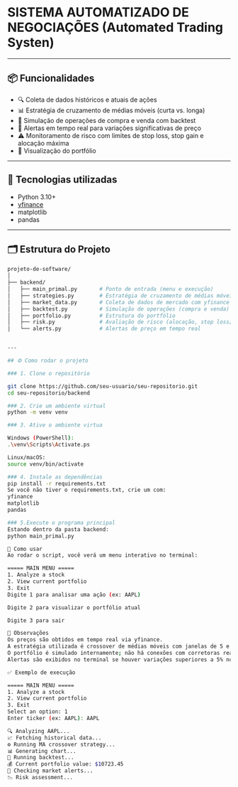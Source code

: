 # SISTEMA AUTOMATIZADO DE NEGOCIAÇÕES (Automated Trading Systen)

---

## 📦 Funcionalidades

- 🔍 Coleta de dados históricos e atuais de ações
- 📊 Estratégia de cruzamento de médias móveis (curta vs. longa)
- 💼 Simulação de operações de compra e venda com backtest
- 🚨 Alertas em tempo real para variações significativas de preço
- ⚠️ Monitoramento de risco com limites de stop loss, stop gain e alocação máxima
- 📂 Visualização do portfólio

---

## 🧠 Tecnologias utilizadas

- Python 3.10+
- [yfinance](https://pypi.org/project/yfinance/)
- matplotlib
- pandas

---

## 🗂 Estrutura do Projeto

```bash
projeto-de-software/
│
├── backend/
│   ├── main_primal.py       # Ponto de entrada (menu e execução)
│   ├── strategies.py        # Estratégia de cruzamento de médias móveis
│   ├── market_data.py       # Coleta de dados de mercado com yfinance
│   ├── backtest.py          # Simulação de operações (compra e venda)
│   ├── portfolio.py         # Estrutura do portfólio
│   ├── risk.py              # Avaliação de risco (alocação, stop loss/gain)
│   └── alerts.py            # Alertas de preço em tempo real


---

## ⚙️ Como rodar o projeto

### 1. Clone o repositório

git clone https://github.com/seu-usuario/seu-repositorio.git
cd seu-repositorio/backend

### 2. Crie um ambiente virtual
python -m venv venv

### 3. Ative o ambiente virtua

Windows (PowerShell):
.\venv\Scripts\Activate.ps

Linux/macOS:
source venv/bin/activate

### 4. Instale as dependências
pip install -r requirements.txt
Se você não tiver o requirements.txt, crie um com:
yfinance
matplotlib
pandas

### 5.Execute o programa principal
Estando dentro da pasta backend:
python main_primal.py

🧪 Como usar
Ao rodar o script, você verá um menu interativo no terminal:

===== MAIN MENU =====
1. Analyze a stock
2. View current portfolio
3. Exit
Digite 1 para analisar uma ação (ex: AAPL)

Digite 2 para visualizar o portfólio atual

Digite 3 para sair

📌 Observações
Os preços são obtidos em tempo real via yfinance.
A estratégia utilizada é crossover de médias móveis com janelas de 5 e 20 dias.
O portfólio é simulado internamente; não há conexões com corretoras reais.
Alertas são exibidos no terminal se houver variações superiores a 5% no preço.

✅ Exemplo de execução

===== MAIN MENU =====
1. Analyze a stock
2. View current portfolio
3. Exit
Select an option: 1
Enter ticker (ex: AAPL): AAPL

🔍︎ Analyzing AAPL...
📈 Fetching historical data...
⚙️ Running MA crossover strategy...
📊 Generating chart...
💼 Running backtest...
💰 Current portfolio value: $10723.45
🚨 Checking market alerts...
📉 Risk assessment...

